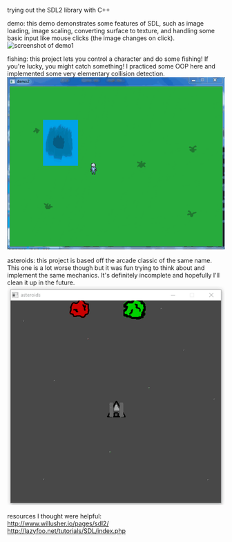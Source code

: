 trying out the SDL2 library with C++     
    
demo: this demo demonstrates some features of SDL, such as image loading, image scaling, converting surface to texture, and handling some basic input like mouse clicks (the image changes on click).    
![screenshot of demo1](screenshots/sdl_demo1.gif "demo 1")    
    
fishing: this project lets you control a character and do some fishing! If you're lucky, you might catch something! I practiced some OOP here and implemented some very elementary collision detection.    
![screenshot of demo2](screenshots/fishing.gif "fishing game")     
    
asteroids: this project is based off the arcade classic of the same name. This one is a lot worse though but it was fun trying to think about and implement the same mechanics. It's definitely incomplete and hopefully I'll clean it up in the future.    
![screenshot of demo2](screenshots/asteroids.gif "asteroids")     
    
resources I thought were helpful:    
http://www.willusher.io/pages/sdl2/    
http://lazyfoo.net/tutorials/SDL/index.php
